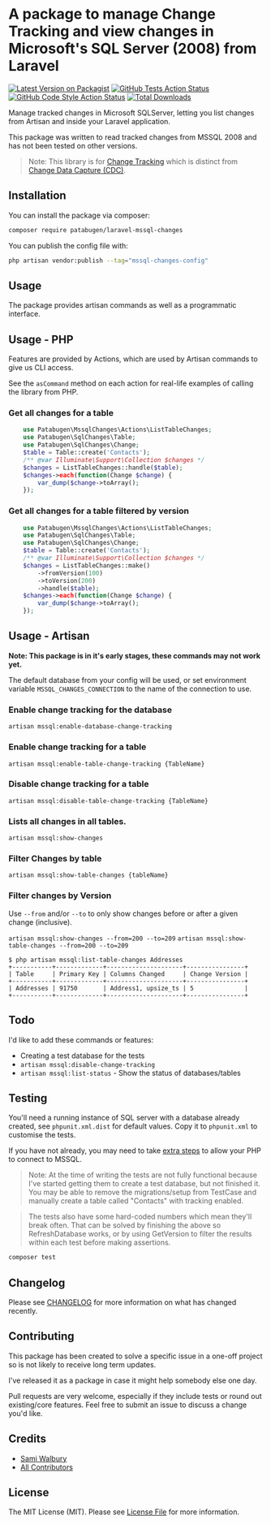 # A package to manage Change Tracking and view changes in Microsoft's SQL Server (2008) from Laravel

[![Latest Version on Packagist](https://img.shields.io/packagist/v/patabugen/laravel-mssql-changes.svg?style=flat-square)](https://packagist.org/packages/patabugen/laravel-mssql-changes)
[![GitHub Tests Action Status](https://img.shields.io/github/workflow/status/patabugen/laravel-mssql-changes/run-tests?label=tests)](https://github.com/patabugen/laravel-mssql-changes/actions?query=workflow%3Arun-tests+branch%3Amain)
[![GitHub Code Style Action Status](https://img.shields.io/github/workflow/status/patabugen/laravel-mssql-changes/Fix%20PHP%20code%20style%20issues?label=code%20style)](https://github.com/patabugen/laravel-mssql-changes/actions?query=workflow%3A"Fix+PHP+code+style+issues"+branch%3Amain)
[![Total Downloads](https://img.shields.io/packagist/dt/patabugen/laravel-mssql-changes.svg?style=flat-square)](https://packagist.org/packages/patabugen/laravel-mssql-changes)

Manage tracked changes in Microsoft SQLServer, letting you list changes from Artisan and inside your Laravel application.

This package was written to read tracked changes from MSSQL 2008 and has not been tested on other versions.

> Note: This library is for [Change Tracking](https://learn.microsoft.com/en-us/sql/relational-databases/track-changes/manage-change-tracking-sql-server?view=sql-server-ver16) which is distinct from [Change Data Capture (CDC)](https://learn.microsoft.com/en-us/sql/relational-databases/track-changes/about-change-data-capture-sql-server?view=sql-server-ver16).

## Installation

You can install the package via composer:

```bash
composer require patabugen/laravel-mssql-changes
```

You can publish the config file with:

```bash
php artisan vendor:publish --tag="mssql-changes-config"
```
## Usage
The package provides artisan commands as well as a programmatic interface.
## Usage - PHP
Features are provided by Actions, which are used by Artisan commands to give us CLI access.

See the `asCommand` method on each action for real-life examples of calling the library from PHP.

### Get all changes for a table
```php
    use Patabugen\MssqlChanges\Actions\ListTableChanges;
    use Patabugen\SqlChanges\Table;
    use Patabugen\SqlChanges\Change;
    $table = Table::create('Contacts');
    /** @var Illuminate\Support\Collection $changes */
    $changes = ListTableChanges::handle($table);
    $changes->each(function(Change $change) {
        var_dump($change->toArray();
    });
```

### Get all changes for a table filtered by version
```php
    use Patabugen\MssqlChanges\Actions\ListTableChanges;
    use Patabugen\SqlChanges\Table;
    use Patabugen\SqlChanges\Change;
    $table = Table::create('Contacts');
    /** @var Illuminate\Support\Collection $changes */
    $changes = ListTableChanges::make()
        ->fromVersion(100)
        ->toVersion(200)
        ->handle($table);
    $changes->each(function(Change $change) {
        var_dump($change->toArray();
    });
```

## Usage - Artisan

__Note: This package is in it's early stages, these commands may not work yet.__

The default database from your config will be used, or set environment variable `MSSQL_CHANGES_CONNECTION` to the name of the connection to use.

### Enable change tracking for the database
`artisan mssql:enable-database-change-tracking`

### Enable change tracking for a table
`artisan mssql:enable-table-change-tracking {TableName}`

### Disable change tracking for a table
`artisan mssql:disable-table-change-tracking {TableName}`

### Lists all changes in all tables.
`artisan mssql:show-changes`

### Filter Changes by table
`artisan mssql:show-table-changes {tableName}`

### Filter changes by Version
Use `--from` and/or `--to` to only show changes before or after a given change (inclusive).

`artisan mssql:show-changes --from=200 --to=209`
`artisan mssql:show-table-changes --from=200 --to=209`

```shell
$ php artisan mssql:list-table-changes Addresses
+-----------+-------------+---------------------+----------------+
| Table     | Primary Key | Columns Changed     | Change Version |
+-----------+-------------+---------------------+----------------+
| Addresses | 91750       | Address1, upsize_ts | 5              |
+-----------+-------------+---------------------+----------------+
```

## Todo
I'd like to add these commands or features:

 - Creating a test database for the tests
 - `artisan mssql:disable-change-tracking`
 - `artisan mssql:list-status` - Show the status of databases/tables

## Testing
You'll need a running instance of SQL server with a database already created, see `phpunit.xml.dist` for default values. Copy it to `phpunit.xml` to customise the tests.

If you have not already, you may need to take [extra steps](https://docs.microsoft.com/en-us/sql/connect/php/installation-tutorial-linux-mac?view=sql-server-ver16) to allow your PHP to connect to MSSQL. 

> Note: At the time of writing the tests are not fully functional because I've started getting them to create a test database, but not finished it. You may be able to remove the migrations/setup from TestCase and manually create a table called "Contacts" with tracking enabled.

> The tests also have some hard-coded numbers which mean they'll break often. That can be solved by finishing the above so RefreshDatabase works, or by using GetVersion to filter the results within each test before making assertions.

```bash
composer test
```

## Changelog

Please see [CHANGELOG](CHANGELOG.md) for more information on what has changed recently.

## Contributing

This package has been created to solve a specific issue in a one-off project so is not likely to receive long term updates.

I've released it as a package in case it might help somebody else one day.

Pull requests are very welcome, especially if they include tests or round out existing/core features. Feel free to submit an issue to discuss a change you'd like.

## Credits

- [Sami Walbury](https://github.com/Patabugen)
- [All Contributors](../../contributors)

## License

The MIT License (MIT). Please see [License File](LICENSE.md) for more information.
